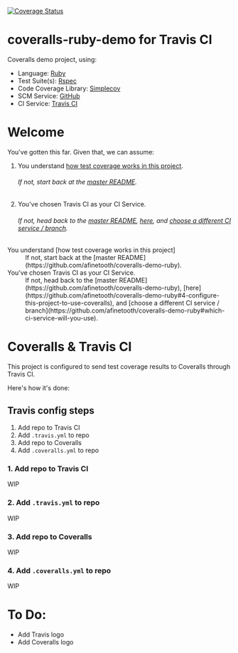 [![Coverage Status](https://coveralls.io/repos/github/afinetooth/coveralls-demo-ruby/badge.svg?branch=travis)](https://coveralls.io/github/afinetooth/coveralls-demo-ruby?branch=travis)

# coveralls-ruby-demo for Travis CI

Coveralls demo project, using:

* Language: [Ruby](https://www.ruby-lang.org/) 
* Test Suite(s): [Rspec](https://rspec.info/) 
* Code Coverage Library: [Simplecov](https://github.com/colszowka/simplecov)
* SCM Service: [GitHub](https://github.com/)
* CI Service: [Travis CI](https://travis-ci.com/)

# Welcome

You've gotten this far. Given that, we can assume:

1. You understand [how test coverage works in this project](https://github.com/afinetooth/coveralls-demo-ruby#1-understand-test-coverage-in-this-project). 

   ###### If not, start back at the [master README](https://github.com/afinetooth/coveralls-demo-ruby).

2. You've chosen Travis CI as your CI Service. 

   ###### If not, head back to the [master README](https://github.com/afinetooth/coveralls-demo-ruby), [here](https://github.com/afinetooth/coveralls-demo-ruby#4-configure-this-project-to-use-coveralls), and [choose a different CI service / branch](https://github.com/afinetooth/coveralls-demo-ruby#which-ci-service-will-you-use).
   
<dl>
  <dt>You understand [how test coverage works in this project]</dt>
  <dd>If not, start back at the [master README](https://github.com/afinetooth/coveralls-demo-ruby).</dd>

  <dt>You've chosen Travis CI as your CI Service.</dt>
  <dd>If not, head back to the [master README](https://github.com/afinetooth/coveralls-demo-ruby), [here](https://github.com/afinetooth/coveralls-demo-ruby#4-configure-this-project-to-use-coveralls), and [choose a different CI service / branch](https://github.com/afinetooth/coveralls-demo-ruby#which-ci-service-will-you-use).</dd>
</dl>

# Coveralls & Travis CI

This project is configured to send test coverage results to Coveralls through Travis CI. 

Here's how it's done:

## Travis config steps

1. Add repo to Travis CI
2. Add `.travis.yml` to repo
3. Add repo to Coveralls
4. Add `.coveralls.yml` to repo

### 1. Add repo to Travis CI

WIP

### 2. Add `.travis.yml` to repo

WIP

### 3. Add repo to Coveralls

WIP

### 4. Add `.coveralls.yml` to repo

WIP

# To Do:
* Add Travis logo
* Add Coveralls logo
